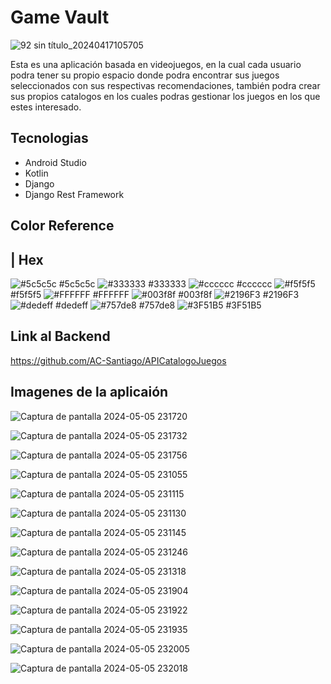 # Game Vault

![92 sin título_20240417105705](https://github.com/Sebastianmjk/APPCatalogo/assets/148504578/29dd1d6d-2dfc-400c-a9ad-330d240d9cec)


Esta es una aplicación basada en videojuegos, en la cual cada usuario podra tener su propio espacio donde podra encontrar sus juegos seleccionados con sus respectivas recomendaciones, también podra crear sus propios catalogos en los cuales podras gestionar los juegos en los que estes interesado.

## Tecnologias

* Android Studio 
* Kotlin
* Django
* Django Rest Framework
## Color Reference
 | Hex                                                                
------------------------------------------------------------------ 
![#5c5c5c](https://via.placeholder.com/10/5c5c5c?text=+) #5c5c5c 
![#333333](https://via.placeholder.com/10/333333?text=+) #333333 
![#cccccc](https://via.placeholder.com/10/cccccc?text=+) #cccccc 
![#f5f5f5](https://via.placeholder.com/10/f5f5f5?text=+) #f5f5f5 
![#FFFFFF](https://via.placeholder.com/10/FFFFFF?text=+) #FFFFFF 
![#003f8f](https://via.placeholder.com/10/003f8f?text=+) #003f8f 
![#2196F3](https://via.placeholder.com/10/2196F3?text=+) #2196F3 
![#dedeff](https://via.placeholder.com/10/dedeff?text=+) #dedeff 
![#757de8](https://via.placeholder.com/10/757de8?text=+) #757de8 
![#3F51B5](https://via.placeholder.com/10/3F51B5?text=+) #3F51B5 

## Link al Backend
https://github.com/AC-Santiago/APICatalogoJuegos

## Imagenes de la aplicaión 

![Captura de pantalla 2024-05-05 231720](https://github.com/Sebastianmjk/APPCatalogo/assets/148504578/b09f48d3-8450-4ddf-9ec4-013545b49efe)

![Captura de pantalla 2024-05-05 231732](https://github.com/Sebastianmjk/APPCatalogo/assets/148504578/a8b264f1-2c0b-4ab2-bd54-7cd0e1d4d6ef)

![Captura de pantalla 2024-05-05 231756](https://github.com/Sebastianmjk/APPCatalogo/assets/148504578/e4ac9eb6-e8f9-4c5e-80d1-1349d9a56986)

![Captura de pantalla 2024-05-05 231055](https://github.com/Sebastianmjk/APPCatalogo/assets/148504578/dc42d8d7-08b7-419f-8ed0-7ce8a7c64b57)

![Captura de pantalla 2024-05-05 231115](https://github.com/Sebastianmjk/APPCatalogo/assets/148504578/fb6a7a89-22f9-4f82-91fd-ced7eacf10b9)

![Captura de pantalla 2024-05-05 231130](https://github.com/Sebastianmjk/APPCatalogo/assets/148504578/8573e909-c4f4-47ca-bfe6-d1fb35d50e8f)

![Captura de pantalla 2024-05-05 231145](https://github.com/Sebastianmjk/APPCatalogo/assets/148504578/843a54fb-5556-4719-a503-76d527ab9b7f)

![Captura de pantalla 2024-05-05 231246](https://github.com/Sebastianmjk/APPCatalogo/assets/148504578/70900d15-447f-4203-a286-c5e2c0ae4936)

![Captura de pantalla 2024-05-05 231318](https://github.com/Sebastianmjk/APPCatalogo/assets/148504578/b0c9e2b4-fd0c-4802-b631-e49245441870)

![Captura de pantalla 2024-05-05 231904](https://github.com/Sebastianmjk/APPCatalogo/assets/148504578/8aa20946-3f88-48e8-b4fc-266b38037084)

![Captura de pantalla 2024-05-05 231922](https://github.com/Sebastianmjk/APPCatalogo/assets/148504578/bd595ca8-b197-4110-b46d-32642264b764)

![Captura de pantalla 2024-05-05 231935](https://github.com/Sebastianmjk/APPCatalogo/assets/148504578/35b5af86-7b88-48f6-917f-4dab32a55383)

![Captura de pantalla 2024-05-05 232005](https://github.com/Sebastianmjk/APPCatalogo/assets/148504578/88764bc2-51fc-4fee-8e2c-37f6a06a835b)

![Captura de pantalla 2024-05-05 232018](https://github.com/Sebastianmjk/APPCatalogo/assets/148504578/db47e659-02a6-44dd-a14a-5b512d91540f)





